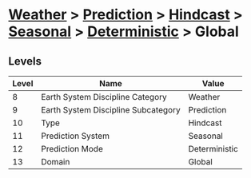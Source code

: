 # [Weather](../../../../..) > [Prediction](../../../..) > [Hindcast](../../..) > [Seasonal](../..) > [Deterministic](..) > Global

## Levels

| Level | Name | Value |
|-----|-----|-----|
| 8 | Earth System Discipline Category | Weather |
| 9 | Earth System Discipline Subcategory | Prediction |
| 10 | Type | Hindcast |
| 11 | Prediction System | Seasonal |
| 12 | Prediction Mode | Deterministic |
| 13 | Domain | Global |
